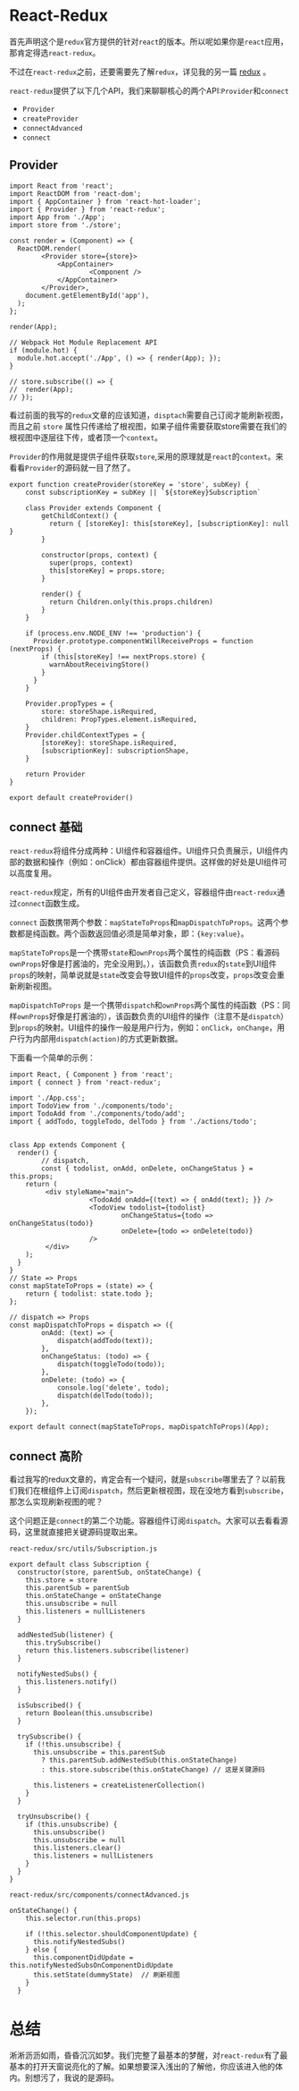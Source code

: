 # React-Redux
首先声明这个是`redux`官方提供的针对`react`的版本。所以呢如果你是`react`应用，那肯定得选`react-redux`。

不过在`react-redux`之前，还要需要先了解`redux`，详见我的另一篇 [redux](./redux.md) 。

`react-redux`提供了以下几个API，我们来聊聊核心的两个API:`Provider`和`connect`

- `Provider` 
- `createProvider`
- `connectAdvanced`
- `connect`


## Provider
```JS
import React from 'react';
import ReactDOM from 'react-dom';
import { AppContainer } from 'react-hot-loader';
import { Provider } from 'react-redux';
import App from './App';
import store from './store';

const render = (Component) => {
  ReactDOM.render(
		<Provider store={store}> 
			<AppContainer>
					<Component />
			</AppContainer>
		</Provider>,
    document.getElementById('app'),
  );
};

render(App);

// Webpack Hot Module Replacement API
if (module.hot) {
  module.hot.accept('./App', () => { render(App); });
}

// store.subscribe(() => {
// 	render(App);
// });

```
看过前面的我写的`redux`文章的应该知道，`disptach`需要自己订阅才能刷新视图，而且之前 `store` 属性只传递给了根视图，如果子组件需要获取store需要在我们的根视图中逐层往下传，或者顶一个`context`。

`Provider`的作用就是提供子组件获取`store`,采用的原理就是`react`的`context`。来看看`Provider`的源码就一目了然了。
```JS
export function createProvider(storeKey = 'store', subKey) {
    const subscriptionKey = subKey || `${storeKey}Subscription`

    class Provider extends Component {
        getChildContext() {
          return { [storeKey]: this[storeKey], [subscriptionKey]: null }
        }

        constructor(props, context) {
          super(props, context)
          this[storeKey] = props.store;
        }

        render() {
          return Children.only(this.props.children)
        }
    }

    if (process.env.NODE_ENV !== 'production') {
      Provider.prototype.componentWillReceiveProps = function (nextProps) {
        if (this[storeKey] !== nextProps.store) {
          warnAboutReceivingStore()
        }
      }
    }

    Provider.propTypes = {
        store: storeShape.isRequired,
        children: PropTypes.element.isRequired,
    }
    Provider.childContextTypes = {
        [storeKey]: storeShape.isRequired,
        [subscriptionKey]: subscriptionShape,
    }

    return Provider
}

export default createProvider()
```

## connect 基础
`react-redux`将组件分成两种：UI组件和容器组件。UI组件只负责展示，UI组件内部的数据和操作（例如：onClick）都由容器组件提供。这样做的好处是UI组件可以高度复用。

`react-redux`规定，所有的UI组件由开发者自己定义，容器组件由`react-redux`通过`connect`函数生成。

`connect` 函数携带两个参数：`mapStateToProps`和`mapDispatchToProps`。这两个参数都是纯函数。两个函数返回值必须是简单对象，即：`{key:value}`。

`mapStateToProps`是一个携带`state`和`ownProps`两个属性的纯函数（PS：看源码`ownProps`好像是打酱油的，完全没用到。），该函数负责`redux`的`state`到UI组件`props`的映射，简单说就是`state`改变会导致UI组件的`props`改变，`props`改变会重新刷新视图。

`mapDispatchToProps` 是一个携带`dispatch`和`ownProps`两个属性的纯函数（PS：同样`ownProps`好像是打酱油的），该函数负责的UI组件的操作（注意不是`dispatch`）到`props`的映射。UI组件的操作一般是用户行为，例如：`onClick`，`onChange`，用户行为内部用`dispatch(action)`的方式更新数据。

下面看一个简单的示例：
```JS
import React, { Component } from 'react';
import { connect } from 'react-redux';

import './App.css';
import TodoView from './components/todo';
import TodoAdd from './components/todo/add';
import { addTodo, toggleTodo, delTodo } from './actions/todo';


class App extends Component {
  render() {
		// dispatch,
		const { todolist, onAdd, onDelete, onChangeStatus } = this.props;
    return (
         <div styleName="main">
					<TodoAdd onAdd={(text) => { onAdd(text); }} />
					<TodoView todolist={todolist}
							onChangeStatus={todo => onChangeStatus(todo)}
							onDelete={todo => onDelete(todo)}
					/>
         </div>
    );
  }
}
// State => Props
const mapStateToProps = (state) => {
	return { todolist: state.todo };
};

// dispatch => Props
const mapDispatchToProps = dispatch => ({
		onAdd: (text) => {
			dispatch(addTodo(text));
		},
		onChangeStatus: (todo) => {
			dispatch(toggleTodo(todo));
		},
		onDelete: (todo) => {
			console.log('delete', todo);
			dispatch(delTodo(todo));
		},
	});

export default connect(mapStateToProps, mapDispatchToProps)(App);
```

## connect 高阶
看过我写的redux文章的，肯定会有一个疑问，就是`subscribe`哪里去了？以前我们我们在根组件上订阅`dispatch`，然后更新根视图，现在没地方看到`subscribe`，那怎么实现刷新视图的呢？

这个问题正是`connect`的第二个功能。容器组件订阅`dispatch`。大家可以去看看源码，这里就直接把关键源码提取出来。

`react-redux/src/utils/Subscription.js`
```JS
export default class Subscription {
  constructor(store, parentSub, onStateChange) {
    this.store = store
    this.parentSub = parentSub
    this.onStateChange = onStateChange
    this.unsubscribe = null
    this.listeners = nullListeners
  }

  addNestedSub(listener) {
    this.trySubscribe()
    return this.listeners.subscribe(listener)
  }

  notifyNestedSubs() {
    this.listeners.notify()
  }

  isSubscribed() {
    return Boolean(this.unsubscribe)
  }

  trySubscribe() {
    if (!this.unsubscribe) {
      this.unsubscribe = this.parentSub
        ? this.parentSub.addNestedSub(this.onStateChange)
        : this.store.subscribe(this.onStateChange) // 这是关键源码
 
      this.listeners = createListenerCollection()
    }
  }

  tryUnsubscribe() {
    if (this.unsubscribe) {
      this.unsubscribe()
      this.unsubscribe = null
      this.listeners.clear()
      this.listeners = nullListeners
    }
  }
}
```

`react-redux/src/components/connectAdvanced.js`
```JS
onStateChange() {
    this.selector.run(this.props)

    if (!this.selector.shouldComponentUpdate) {
      this.notifyNestedSubs()
    } else {
      this.componentDidUpdate = this.notifyNestedSubsOnComponentDidUpdate
      this.setState(dummyState)  // 刷新视图
    }
  }
```

# 总结
淅淅沥沥如雨，昏昏沉沉如梦。我们完整了最基本的梦醒，对`react-redux`有了最基本的打开天窗说亮化的了解。如果想要深入浅出的了解他，你应该进入他的体内。别想污了，我说的是源码。

